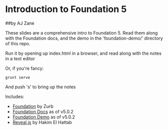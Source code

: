 # Introduction to Foundation 5

##by AJ Zane

These slides are a comprehensive intro to Foundation 5. Read them along with the Foundation docs, and the demo in the 'foundation-demo/' directory of this repo.

Run it by opening up index.html in a browser, and read along with the notes in a text editor

Or, if you're fancy:
```
grunt serve
```
And push 's' to bring up the notes

Includes:

* <a href="http://foundation.zurb.com/" target="_blank">Foundation</a> by Zurb
* <a href="/foundation-docs" target="_blank">Foundation  Docs</a> as of v5.0.2
* <a href="/foundation-demo" target="_blank">Foundation  Demo</a> as of v5.0.2
* <a href="http://lab.hakim.se/reveal-js" target="_blank">Reveal.js</a> by Hakim El Hattab